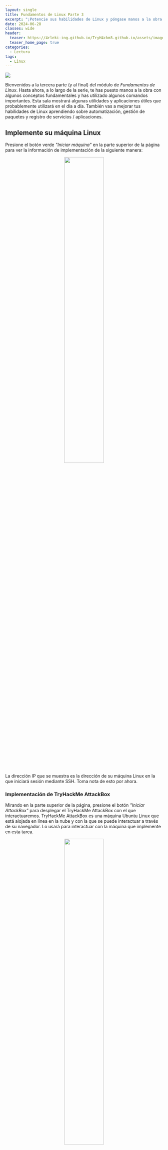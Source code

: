 ```yaml
---
layout: single
title: Fundamentos de Linux Parte 3
excerpt: "¡Potencie sus habilidades de Linux y póngase manos a la obra con algunas utilidades comunes que probablemente usará ddía a día!."
date: 2024-06-28
classes: wide
header:
  teaser: https://4rleki-ing.github.io/TryH4ckm3.github.io/assets/images/Linux-3/Linux.jpg
  teaser_home_page: true
categories:
  - Lectura
tags:
  - Linux
---
```


<img src="https://4rleki-ing.github.io/TryH4ckm3.github.io/assets/images/Linux-3/Portada.jpg">

Bienvenidos a la tercera parte (y al final) del módulo de *Fundamentos de Linux*. Hasta ahora, a lo largo de la serie, te has puesto manos a la obra con algunos conceptos fundamentales y has utilizado algunos comandos importantes. Esta sala mostrará algunas utilidades y aplicaciones útiles que probablemente utilizará en el día a día. También vas a mejorar tus habilidades de Linux aprendiendo sobre automatización, gestión de paquetes y registro de servicios / aplicaciones.

## Implemente su máquina Linux
Presione el botón verde *"Iniciar máquina"* en la parte superior de la página para ver la información de implementación de la siguiente manera:

<center>
  <img src="https://4rleki-ing.github.io/TryH4ckm3.github.io/assets/images/Linux-3/Implementacion.png" width="50%"> 
</center>

La dirección IP que se muestra es la dirección de su máquina Linux en la que iniciará sesión mediante SSH. Toma nota de esto por ahora.

### Implementación de TryHackMe AttackBox
Mirando en la parte superior de la página, presione el botón *"Iniciar AttackBox"* para desplegar el TryHackMe AttackBox con el que interactuaremos. TryHackMe AttackBox es una máquina Ubuntu Linux que está alojada en línea en la nube y con la que se puede interactuar a través de su navegador. Lo usará para interactuar con la máquina que implemente en esta tarea.

<center>
  <img src="https://4rleki-ing.github.io/TryH4ckm3.github.io/assets/images/Linux-3/AttackBox.png" width="50%"> 
</center>

Utilice las siguientes credenciales:
- *Dirección IP*: `MACHINE_IP`
- *Nombre de Usuario*: `tryhackme`
- *Contraseña*: `tryhackme`

## Editores de texto de terminal
A lo largo de la serie hasta ahora, solo hemos almacenado texto en archivos utilizando una combinación del comando `echo` y los operadores `>` y `>>`. Esta no es una forma eficaz de manejar datos cuando se trabaja con archivos con varias líneas y los ordenes.

### Presentación de editores de texto de terminal
Hay algunas opciones que puede usar, todas con una variedad de amabilidad y utilidad. Esta tarea te va a presentar `nano`, pero también te va a mostrar una alternativa llamada `VIM` (¡a la que TryHackMe tiene una sala dedicada!).

### Nano
¡Es fácil empezar con Nano! Para crear o editar un archivo usando nano, simplemente usamos `nano filename` reemplazando *"filename"* con el nombre del archivo que desea editar.

<center>
  <img src="https://4rleki-ing.github.io/TryH4ckm3.github.io/assets/images/Linux-3/nano-myfile.png" width="50%"> 
</center>

Una vez que pulsemos "enter" para ejecutar el comando `nano`, este se lanzará; donde apenas podemos empezar a introducir o modificar nuestro texto. Puede navegar por cada línea usando las teclas de flecha *arriba (up)* y *abajo (down)* o comenzar una nueva línea usando la tecla "Enter" en su teclado.

<center>
  <img src="https://4rleki-ing.github.io/TryH4ckm3.github.io/assets/images/Linux-3/nano-myfile-2.png" width="50%"> 
</center>

Nano tiene algunas características que son fáciles de recordar y cubre las cosas más generales que querría de un editor de texto, que incluyen:

- Búsqueda de texto
- Copiar y pegar
- Saltar a un número de línea
- Averiguar en qué número de línea se encuentra

Puede utilizar estas características de nano presionando la tecla `Ctrl` (que se representa como un `^` en Linux) y una letra correspondiente. Por ejemplo, para salir, querríamos presionar `Ctrl + X` para salir de nano.

### VIM
VIM es un editor de texto mucho más avanzado. Si bien no se espera que conozca todas las funciones avanzadas, es útil mencionarlo para potenciar sus habilidades de Linux.

<center>
  <img src="https://4rleki-ing.github.io/TryH4ckm3.github.io/assets/images/Linux-3/VIM.png" width="50%"> 
</center>

Algunos de los beneficios de VIM, aunque lleva mucho más tiempo familiarizarse, incluyen:

- `Personalizable`: Puedes modificar los atajos de teclado para que sean de tu elección.
- `Resaltado de sintaxis`: Esto es útil si se está escribiendo o manteniendo código, lo que lo convierte en una opción popular para los desarrolladores de software
- VIM funciona en todos los terminales en los que no se puede instalar nano.
- Hay muchos recursos, como [hojas de trucos](https://vim.rtorr.com/), tutoriales y los tipos disponibles para usar.

¡TryHackMe tiene una sala que muestra [VIM](https://tryhackme.com/r/room/toolboxvim), si desea obtener más información sobre este editor!

### Responda las preguntas a continuación
- Edite *"task3"* ubicado en el directorio de inicio de *"tryhackme"* usando Nano. ¿Qué es la bandera? `THM{TEXT_EDITORS}`

## Utilidades Generales / Útiles
### Descarga de archivos (wget)
Una caracteística bastante fundamental de la informática es la capacidad de transferir archivos. Por ejemplo, es posible que desee descargar un programa, un script o incluso una imagen. Afortunadamente para nosotros, hay varias formas en las que podemos recuperar estos archivos.

Vamos a cubrir el uso de `wget`. Este comando nos permite descargar archivos de la web a través de HTTP, como si estuvieras accediendo al archivo en el navegador. Simplemente tenemos que proporcionar la dirección del recurso que deseamos descargar. Por ejemplo, si quisiera descargar un archivo llamado *"myfile.txt"* en mi máquina, suponiendo que supiera la dirección web, se vería así: `wget https://assets.tryhackme.com/additional/linux-fundamentals/part3/myfile.txt`

### Transferencia de archivos desde su host - SCP (SSH)
La copia segura, o SCP, es solo eso: un medio para copiar archivos de forma segura. A diferencia del comando *cp* normal, este comando le permite transferir archivos entre dos computadoras utilizando el protocolo SSh para proporcionar autenticación y cifrado.

Trabajando en un modelo de ORIGEN y DESTINO, SCP te permite:

- Copie archivos y directorios de su sistema actual a un sistema remoto.
- Copie archivos y directorios de un sistema remoto a su sistema actual.

Siempre que conozcamos los nombres de usuario y las contraseñas de un usuario en su sistema actual y un usuario en el sistema remoto. Por ejemplo, copiemos un archivo de ejemplo de nuestra máquina a una máquina remota, que he expuesto cuidadosamente en la siguiente tabla:

| Variable                                                            | Valor           |
|---------------------------------------------------------------------|-----------------|
| La dirección IP del sistema remoto                                  | 192.168.1.30    |
| Usuario en el sistema remoto                                        | ubuntu          |
| Nombre del archivo en el sistema local                              | important.txt   |
| Nombre en el que deseamos almacenar el archivo en el sistema remoto | transferred.txt |

Con esta información, vamos a crear el comando `scp` (recordando que el formato de SCP es solo ORIGEN y DESTINO) `scp important.txt ubuntu@192.168.1.30:/home/ubuntu/transferred.txt`. Y ahora invirtamos esto y diseñemos la sintaxis para usar *scp* para copiar un archivo de una computadora remota en la que no hemos iniciado sesión.

| Variable                                                           | Valor         |
|--------------------------------------------------------------------|---------------|
| Dirección IP del sistema remoto                                    | 192.168.1.30  |
| Usuario en el sistema remoto                                       | ubuntu        |
| Nombre del archivo en el sistema remoto                            | documents.txt |
| Nombre con el que deseamos almacenar el archivo en nuestro sistema | notes.txt     |

El comando ahora tendrá el siguiente aspecto `scp ubuntu@192.168.1.30:/home/ubuntu/documents.txt notes.txt`

### Sirviendo archivos desde su host - WEB
Las máquinas Ubuntu vienen preempaquetadas con *python3*. Python proporciona un módulo ligero y fácil de usar llamado `HTTPServer`. Este módulo convierte su computadora en un servidor web rápido y fácil que puede usar para servir sus propios archivos, donde luego pueden ser descargados por otra computadora usando comandos como `curl` y `wget`.

*"HTTPServer"* de Python3 servirá los archivos en el directorio donde ejecuta el comando, pero esto se puede cambiar proporcionando opciones que se pueden encontrar en las páginas del manual. simplemente, todo lo que tenemos que hacer es correr `python3 -m http.server` en la terminal para iniciar el módulo. En la siguiente captura de pantalla, se aprecia como se está sirviendo desde un directorio llamado *"webserver"*, que tiene un solo nombre *"file"*.

<center>
  <img src="https://4rleki-ing.github.io/TryH4ckm3.github.io/assets/images/Linux-3/webserver.png" width="50%"> 
</center>

Ahora, usemos `wget` para descargar el archivo utilizando la dirección IP y el nombre del archivo. Recuerde, debido a que el servidor *python3* está ejecutando el puerto 8000, deberá especificar esto dentro de su comando *wget*. Por ejemplo: 

<center>
  <img src="https://4rleki-ing.github.io/TryH4ckm3.github.io/assets/images/Linux-3/wget-myfile.png" width="50%"> 
</center>

Tenga en cuenta que deberá abrir una nueva terminal para usar `wget` y deje el servidor web en el que ha iniciado el servidor web Python3. Esto se debe a que, una vez que inicies el servidor web Python3, se ejecutará en esa terminal hasta que lo canceles.
Echemos un vistazo a la siguiente captura de pantalla como ejemplo:

<center>
  <img src="https://4rleki-ing.github.io/TryH4ckm3.github.io/assets/images/Linux-3/wget-file.png" width="50%"> 
</center>

**Recuerde**, deberá ejecutar el comando *wget* en otra terminal (mientras mantiene activo el terminal que ejecuta el servidor Python3). A continuación se muestra un ejemplo de esto en TryHackMe AttackBox:

<center>
  <img src="https://4rleki-ing.github.io/TryH4ckm3.github.io/assets/images/Linux-3/webserver-exec.png" width="50%"> 
</center>

Un defecto de este modulo es que no tiene forma de indexar, por lo que debe de saber el nombre exacto y la ubicación del archivo que desea utilizar. Por eso prefiero utilizar [Updog](https://github.com/sc0tfree/updog), un servidor web mas avanzado pero liviano. Pero por ahora, sigamos utilizando el *"servidor HTTP"* de Python.

### Responda las preguntas a continuación
- Asegurese de estar conectado a la instancia implementada.
- Ahora, use el modulo *"HTTPServer"* de Python3 para iniciar el servidor web en el directorio de inicio del usuario *"tryhackme"* en la instancia implementada.
- Descargue el archivo `http://10.10.137.7:8000/.flag.txt` en TryHackMe AttackBox. recuerde, deberà hacer esto en una nueva terminal. ¿Cùal es el contenido del archivo? `THM{WGET_WEBSERVER}`
- Cree y descargue archivos para aplicar aùn màs su aprendizaje; vea como puede leer la documentacion en el modulo *"HTTPServer"* de Python3. Utilice `Ctrl + C` para detener el modulo HTTPServer de python3 una vez que haya terminado.

## Procesos 101
Los procesos son los programas que se ejecutan en la máquina. Son administrados por el kernel, donde cada proceso tiene un identificador único asociado tambièn conocido como (PID). El PID aumenta segùn el orden en que comienza el proceso. Es decir, el proceso 60 tendrà un PID de 60.

### Visualización de Procesos
Podemos utilizar el comando `ps` para proporcionar una lista de los procesos en ejecución, como la sesión de nuestro usuario y alguna información adicional como su código de estado, la sesión que lo está ejecutando, cuánto tiempo de uso de la CPU está usando y el nombre del programa o comando real que se está ejecutando.

<center>
  <img src="https://4rleki-ing.github.io/TryH4ckm3.github.io/assets/images/Linux-3/ps.png" width="50%"> 
</center>

Observe cómo en la captura de pantalla anterior, el segundo proceso *ps* tiene un PID de 204, y luego, en el comando debajo, este se incrementa a 205.

Para ver los procesos ejecutados por otros usuarios y aquellos que no se ejecutan desde una sesión (procesos del sistema), debemos proporcionar *aux* al comando *ps* así: `ps aux`.

<center>
  <img src="https://4rleki-ing.github.io/TryH4ckm3.github.io/assets/images/Linux-3/ps-aux.png" width="50%"> 
</center>

Tenga en cuenta que podemos ver un total de *5 procesos*; observe que ahora tenemos *"root"* y *cmnatic"*.

Otro comando muy útil es el comando `top`; *top* le brinda estadísticas en tiempo real de los procesos que se ejecutan en el sistema en lugar de una vista única. Estas estadísticas se actualizarán cada *10 segundos*, pero también se actualizarán cuando utilice las teclas de flecha para explorar las distintas filas.

<center>
  <img src="https://4rleki-ing.github.io/TryH4ckm3.github.io/assets/images/Linux-3/top.png" width="50%"> 
</center>

### Gestión de Procesos
Puede enviar señales que finalicen procesos; hay una variedad de tipos de señales que se correlacionan exactamente con qué tan *"limpiamente"* el núcleo maneja el proceso. Para eliminar un comando, podemos utilizar el comando *"kill"* con el nombre apropiado y el *PID asociado* que deseamos eliminar, es decir, para eliminar el PID 1337, usaríamos `kill 1337`.

A continuación se muestran algunas de las señales que podemos enviar a un proceso cuando se elimina:
- SIGTERM: Elimina el proceso, pero permite que realice algunas tareas de limpieza de antemano.
- SIGKILL: Elimina el proceso, no realiza ninguna limpieza después del hecho.
- SIGSTOP: Detiene/Suspende un proceso.

### ¿Cómo comienzan los procesos?
Comencemos hablando de espacios de nombres. El sistema operativo (SO) utiliza espacios de nombres para, en última instancia, dividir los recursos disponibles en la computadora en procesos (CPU, RAM y prioridad). Piense en ello como dividir su computadora en porciones, similar a un pastel. Los procesos dentro de ese segmento tendrán acceso a una cierta cantidad de potencia informática; sin embargo, será una pequeña porción de lo que realmente está disponible para cada proceso en general.

Los espacios de nombres son excelentes para la seguridad, ya que son una forma de aislar procesos de otros: solo aquellos que están en el mismo espacio de nombres podrán verse entre sí.

Anteriormente hablamos de cómo funciona el PID y aquí es donde entra en juego. El proceso con un ID de 0 es un proceso que se inicia cuando se inicia el sistema. Este proceso es el inicio del sistema en Ubuntu, como `systemd`, que se utiliza para proporcionar una forma de administrar los procesos de un usuario y se ubica entre el sistema operativo y el usuario.

Por ejemplo, una vez que un sistema arranca e inicia, *systemd* es uno d elos primeros procesos que s einicia. Cualquier programa o pieza de software que queramos iniciar comenzará como lo que s econoce como *un proceso hijo de systemd*. Esto significa que está controlado por systemd, pero se ejecutará como su propio proceso (aunque compartiendo los recursos de systemd) para que nos sea más fácil identificarlo y similares.

<center>
  <img src="https://4rleki-ing.github.io/TryH4ckm3.github.io/assets/images/Linux-3/systemd.png" width="50%"> 
</center>

### Cómo hacer que los procesos/servicios se inicien al arrancar
Algunas aplicaciones se pueden iniciar durante el arranque del sistema que poseemos. Por ejemplo, *servidores web* *servidores de bases de datos* o *servidores de transferencia de archivos*. Este software suele ser fundamental y los administradores suelen indicarle qee se inicie durante el arranque del sistema.

En este ejemplo, le indicaremos al servidor web Apache que inicie Apache manualmente y luego le indicaremos al sistema que inicie Apache2 durante el arranque.

Utilizaremos el comando `systemctl`, este comando nos permite interactuar con el proceso/demonio systemd. Continuando con nuestro ejemplo, *systemctl* es un comando fácil de usar que toma el siguiente formato: `systemctl (option) (service)`.

Por ejemplo, para indicarle a Apache que inicie, usaremos `systemctl start apache2`. Parece bastante simple, lo mismo ocurre si quisiéramos detener Apache, simplemente reemplazaríamos la (opción) con *stop* (en lugar de iniciar como proporcionamos).

Podemos hacer 4 opciones con *systemctl*:

- Start
- Stop
- Enable
- Disable

### Introducción a la ejecución en segundo plano y en primer plano en Linux
Los procesos pueden ejecutarse en dos estados: en primer y segundo plano. Por ejemplo, los comandos que ejecuta en su terminal, como **echo**, o cosas por el estilo, se ejecutarán en primer plano de su terminal, ya que es el único comando proporcionado que no se le ha indicado que se ejecute en segundo plano. *"echo"* es un gran ejemplo, ya que la salida regresará a usted en primer plano, pero no en segundo plano; tome la captura de pantalla a continuación, por ejemplo.

<center>
  <img src="https://4rleki-ing.github.io/TryH4ckm3.github.io/assets/images/Linux-3/echo.png" width="50%"> 
</center>

Aquí estamos ejecutando `echo "Hi THM"`, donde esperamos que nos devuelvan el resultado como al principio. Pero después de agregar el operador `&` al comando, en lugar de la salida real, solo se nos da el ID del proceso *echo*, ya que se está ejecutando en segundo plano.

Esto es excelente para comandos como *copiar archivos*